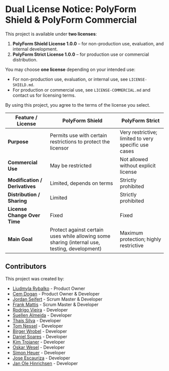 # Dual License Notice: PolyForm Shield & PolyForm Commercial

This project is available under **two licenses**:

1. **PolyForm Shield License 1.0.0** – for non-production use, evaluation, and internal development.
2. **PolyForm Strict License 1.0.0** – for production use or commercial distribution.

You may choose **one license** depending on your intended use:

- For non-production use, evaluation, or internal use, see `LICENSE-SHIELD.md`.
- For production or commercial use, see `LICENSE-COMMERCIAL.md` and contact us for licensing terms.

By using this project, you agree to the terms of the license you select.

| Feature / License           | PolyForm Shield                                         | PolyForm Strict                                       |
|-----------------------------|--------------------------------------------------------|------------------------------------------------------|
| **Purpose**                 | Permits use with certain restrictions to protect the licensor | Very restrictive; limited to very specific use cases |
| **Commercial Use**          | May be restricted                                      | Not allowed without explicit license                |
| **Modification / Derivatives** | Limited, depends on terms                             | Strictly prohibited                                 |
| **Distribution / Sharing**  | Limited                                                | Strictly prohibited                                 |
| **License Change Over Time** | Fixed                                                 | Fixed                                               |
| **Main Goal**               | Protect against certain uses while allowing some sharing (internal use, testing, development) | Maximum protection; highly restrictive             |

## Contributors

This project was created by:
- [Liudmyla Rybalko](https://github.com/liudmyla-rybalko) - Product Owner
- [Cem Dogan](https://github.com/cemdogan1und1) - Product Owner & Developer
- [Jordan Seifert](https://github.com/JSeiffertx) - Scrum Master & Developer
- [Frank Mattis](https://github.com/Fattis-hash) - Scrum Master & Developer
- [Rodrigo Vieira](https://github.com/rodrigovieira938) - Developer
- [Suellen Almeida](https://github.com/suellenfalmeida) - Developer
- [Thais Silva](https://github.com/ThaisVianaDaSilva) - Developer
- [Tom Nessel](https://github.com/SargentPidizzel) - Developer
- [Birger Wrobel](https://github.com/eomier) - Developer
- [Daniel Soares](https://github.com/dansoar) - Developer
- [Kim Trojaner](https://github.com/KCT977) - Developer
- [Oskar Wesel](https://github.com/oszskar) - Developer
- [Simon Heuer](https://github.com/DerKur1er) - Developer
- [Jose Escauriza](https://github.com/JoseEscauriza) - Developer
- [Jan Ole Hinrichsen](https://github.com/hinnerk-77) - Developer
